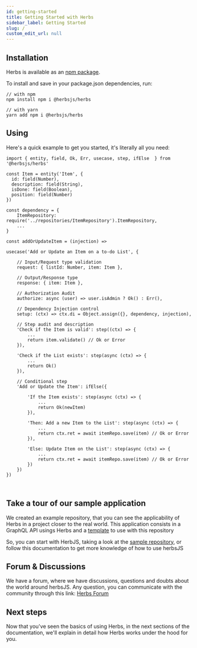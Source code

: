 ```yaml
---
id: getting-started
title: Getting Started with Herbs
sidebar_label: Getting Started
slug: /
custom_edit_url: null
---
```


## Installation

Herbs is available as an [npm package](https://www.npmjs.com/package/@herbsjs/herbs).

To install and save in your package.json dependencies, run:

```
// with npm
npm install npm i @herbsjs/herbs

// with yarn
yarn add npm i @herbsjs/herbs
```

## Using

Here's a quick example to get you started, it's literally all you need:

```
import { entity, field, Ok, Err, usecase, step, ifElse  } from '@herbsjs/herbs'

const Item = entity('Item', {
  id: field(Number),
  description: field(String),
  isDone: field(Boolean),
  position: field(Number)
})

const dependency = {
    ItemRepository: require('../repositories/ItemRepository').ItemRepository,
    ...
}

const addOrUpdateItem = (injection) =>

usecase('Add or Update an Item on a to-do List', {

    // Input/Request type validation
    request: { listId: Number, item: Item },

    // Output/Response type
    response: { item: Item },

    // Authorization Audit
    authorize: async (user) => user.isAdmin ? Ok() : Err(),

    // Dependency Injection control
    setup: (ctx) => ctx.di = Object.assign({}, dependency, injection),

    // Step audit and description
    'Check if the Item is valid': step((ctx) => {
        ...
        return item.validate() // Ok or Error
    }),

    'Check if the List exists': step(async (ctx) => {
        ...
        return Ok()
    }),

    // Conditional step
    'Add or Update the Item': ifElse({

        'If the Item exists': step(async (ctx) => {
            ...
            return Ok(newItem)
        }),

        'Then: Add a new Item to the List': step(async (ctx) => {
            ...
            return ctx.ret = await itemRepo.save(item) // Ok or Error
        }),

        'Else: Update Item on the List': step(async (ctx) => {
            ...
            return ctx.ret = await itemRepo.save(item) // Ok or Error
        })
    })
})



```

## Take a tour of our sample application

We created an example repository, that you can see the applicability of Herbs in a project closer to the real world. This application consists in a GraphQL API usings Herbs and a [template](https://github.com/herbsjs/todolist-on-herbs/generate) to use with this repository

So, you can start with HerbJS, taking a look at the [sample repository](https://github.com/herbsjs/todolist-on-herbs), or follow this documentation to get more knowledge of how to use herbsJS

## Forum & Discussions

We have a forum, where we have discussions, questions and doubts about the world around herbsJS. Any question, you can communicate with the community through this link: [Herbs Forum](https://github.com/herbsjs/forum)

## Next steps

Now that you've seen the basics of using Herbs, in the next sections of the documentation, we'll explain in detail how Herbs works under the hood for you.